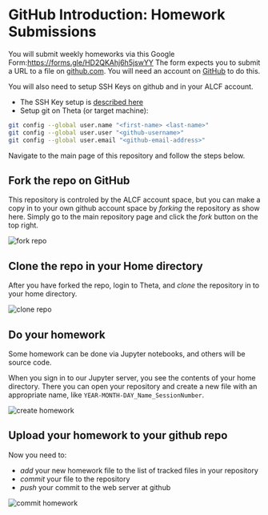 # GitHub Introduction: Homework Submissions

You will submit weekly homeworks via this Google Form:https://forms.gle/HD2QKAhj6h5jswYY
The form expects you to submit a URL to a file on [github.com](github.com). You will need an account on [GitHub](github.com) to do this.

You will also need to setup SSH Keys on github and in your ALCF account. 
* The SSH Key setup is [described here](https://docs.github.com/en/authentication/connecting-to-github-with-ssh/adding-a-new-ssh-key-to-your-github-account)
* Setup git on Theta (or target machine):
```bash
git config --global user.name "<first-name> <last-name>"
git config --global user.user "<github-username>"
git config --global user.email "<github-email-address>"
```

Navigate to the main page of this repository and follow the steps below. 

## Fork the repo on GitHub

This repository is controled by the ALCF account space, but you can make a copy in to your own github account space by _forking_ the repository as show here. Simply go to the main repository page and click the _fork_ button on the top right.

![fork repo](img/github_fork.gif)


## Clone the repo in your Home directory

After you have forked the repo, login to Theta, and _clone_ the repository in to your home directory. 

![clone repo](img/git_clone.gif)

## Do your homework

Some homework can be done via Jupyter notebooks, and others will be source code.

When you sign in to our Jupyter server, you see the contents of your home directory. There you can open your repository and create a new file with an appropriate name, like `YEAR-MONTH-DAY_Name_SessionNumber`.

![create homework](img/git_jup_homework.gif)

## Upload your homework to your github repo

Now you need to:
- _add_ your new homework file to the list of tracked files in your repository
- _commit_ your file to the repository
- _push_ your commit to the web server at github

![commit homework](img/git_commit_push.gif)
